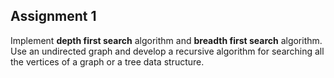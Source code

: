 ## Assignment 1

Implement **depth first search** algorithm and **breadth first search** algorithm. Use an undirected graph and develop a recursive algorithm for searching all the vertices of a graph or a tree data structure.
